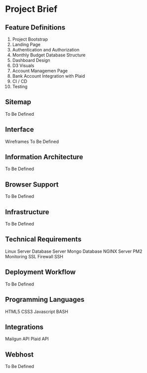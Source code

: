 # Project Brief

## Feature Definitions

1. Project Bootstrap
2. Landing Page
3. Authentication and Authorization
4. Monthly Budget Database Structure
5. Dashboard Design
6. D3 Visuals
7. Account Managemen Page
8. Bank Account Integration with Plaid
9. CI / CD
10. Testing

## Sitemap

To Be Defined

## Interface

Wireframes To Be Defined

## Information Architecture

To Be Defined

## Browser Support

To Be Defined

## Infrastructure

To Be Defined

## Technical Requirements

Linux Server
Database Server
Mongo Database
NGINX Server
PM2 Monitoring
SSL
Firewall
SSH

## Deployment Workflow

To Be Defined

## Programming Languages

HTML5
CSS3
Javascript
BASH

## Integrations

Mailgun API
Plaid API

## Webhost

To Be Defined

